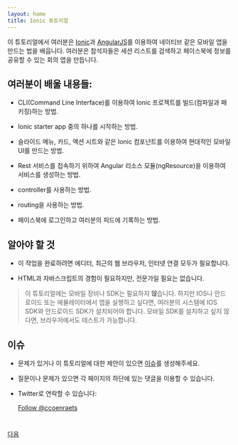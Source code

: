 ```yaml
---
layout: home
title: Ionic 튜토리얼
---
```


<!--
In this tutorial, you learn how to build a native-like mobile application with  [Ionic]
(http://ionicframework.com/) and [AngularJS](https://angularjs.org/). 
You build a Conference application that allows the attendees of a conference to browse through the list of sessions, and share information on Facebook. 
-->
이 튜토리얼에서 여러분은 [Ionic](http://ionicframework.com/)과 [AngularJS](https://angularjs.org/)를 이용하여 네이티브 같은 모바일 앱을 만드는 법을 배웁니다.
여러분은 참석자들은 세션 리스트를 검색하고 페이스북에 정보를 공유할 수 있는 회의 앱을 만듭니다.

<!--
## What You Will Learn:

- How to create and build (compile and package) an Ionic project using the CLI (Command Line Interface).

- How to start from one of the Ionic starter apps

- How to build a modern mobile UI using Ionic components such as side menu, cards, action sheets, etc. 

- How to create a service using the Angular resource module (ngResource) to access REST services

- How to use controllers

- How to use routing

- How to login with Facebook, and publish information to your feed
-->
## 여러분이 배울 내용들:

- CLI(Command Line Interface)를 이용하여 Ionic 프로젝트를 빌드(컴파일과 패키징)하는 방법.

- Ionic starter app 중의 하나를 시작하는 방법.

- 슬라이드 메뉴, 카드, 액션 시트와 같은 Ionic 컴포넌트를 이용하여 현대적인 모바일 UI를 만드는 방법.

- Rest 서비스를 접속하기 위하여 Angular 리소스 모듈(ngResource)을 이용하여 서비스를 생성하는 방법.

- controller를 사용하는 방법.

- routing을 사용하는 방법.

- 페이스북에 로그인하고 여러분의 피드에 기록하는 방법.

<!--
## Requirements

- To complete this workshop, all you need is a code editor, a modern browser, and a connection to the Internet.

- A working knowledge of HTML and JavaScript is assumed, but you don't need to be a JavaScript guru.

>A mobile device or a Mobile SDK is **not** a requirement for this tutorial. However, 
if you want to run the application on an iOS and/or an Android device or emulator, 
you need the iOS SDK and/or the Android SDK installed on your system. If you don't want to install a Mobile SDK, you'll be able to test your application in a browser on your computer.
-->
## 알아야 할 것

- 이 작업을 완료하려면 에디터, 최근의 웹 브라우저, 인터넷 연결 모두가 필요합니다.

- HTML과 자바스크립트의 경험이 필요하지만, 전문가일 필요는 없습니다.

>이 튜토리얼에는 모바일 장비나 SDK는 필요하지 **않**습니다. 하지만 IOS나 안드로이드 또는 에뮬레이터에서 앱을 실행하고 싶다면, 여러분의 시스템에 IOS SDK와 안드로이드 SDK가 설치되어야 합니다. 모바일 SDK를 설치하고 싶지 않다면, 브라우저에서도 테스트가 가능합니다.

<!--
## Issues

- Please create an issue [here](https://github.com/ccoenraets/ionic-tutorial/issues) if you run
into any problem or if you have a suggestion to improve this tutorial.

- You can also use the Comments section at the bottom of each module to ask a question or report a problem.

- You can contact me on Twitter:
-->
## 이슈

- 문제가 있거나 이 튜토리얼에 대한 제안이 있으면 [이슈](https://github.com/harryoh/ionic-tutorial-ko/issues)를 생성해주세요.

- 질문이나 문제가 있으면 각 페이지의 하단에 있는 댓글을 이용할 수 있습니다.

- Twitter로 연락할 수 있습니다:

    <a href="https://twitter.com/harryoh_" class="twitter-follow-button" data-show-count="true" 
    data-size="large" data-lang="en">Follow 
    @ccoenraets</a>
    <script>!function(d,s,id){var js,fjs=d.getElementsByTagName(s)[0];if(!d.getElementById(id)){js=d.createElement(s);js.id=id;js.src="//platform.twitter.com/widgets.js";fjs.parentNode.insertBefore(js,fjs);}}(document,"script","twitter-wjs");</script>

<div class="row" style="margin-top:40px;">
<div class="col-sm-12">
<a href="install-ionic.html" class="btn btn-default pull-right">다음 <i class="glyphicon
glyphicon-chevron-right"></i></a>
</div>
</div>
